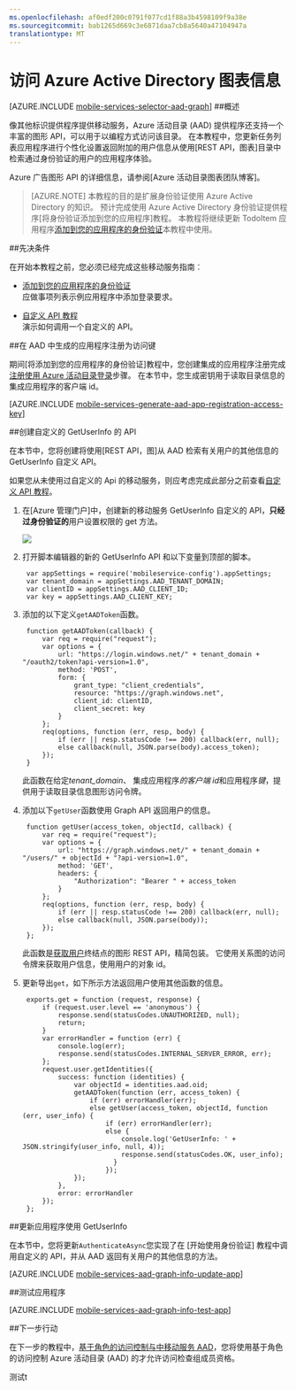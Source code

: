 ```yaml
---
ms.openlocfilehash: af0edf200c0791f077cd1f88a3b4598109f9a38e
ms.sourcegitcommit: bab1265d669c3e6871daa7cb8a5640a47104947a
translationtype: MT
---
```

<properties 
    pageTitle="访问 Azure Active Directory 图形信息 （Windows 应用商店） |Microsoft Azure" 
    description="了解如何访问 Windows 应用商店应用程序中使用图形 API 的 Azure Active Directory 信息。" 
    documentationCenter="windows" 
    authors="wesmc7777" 
    manager="dwrede" 
    editor="" 
    services="mobile-services"/>

<tags 
    ms.service="mobile-services" 
    ms.workload="mobile" 
    ms.tgt_pltfrm="multiple" 
    ms.devlang="dotnet" 
    ms.topic="article" 
    ms.date="06/18/2015" 
    ms.author="wesmc"/>

# 访问 Azure Active Directory 图表信息


[AZURE.INCLUDE [mobile-services-selector-aad-graph](../../includes/mobile-services-selector-aad-graph.md)]
##概述

像其他标识提供程序提供移动服务，Azure 活动目录 (AAD) 提供程序还支持一个丰富的图形 API，可以用于以编程方式访问该目录。 在本教程中，您更新任务列表应用程序进行个性化设置返回附加的用户信息从使用[REST API，图表]目录中检索通过身份验证的用户的应用程序体验。

Azure 广告图形 API 的详细信息，请参阅[Azure 活动目录图表团队博客]。 

>[AZURE.NOTE] 本教程的目的是扩展身份验证使用 Azure Active Directory 的知识。 预计完成使用 Azure Active Directory 身份验证提供程序[将身份验证添加到您的应用程序]教程。 本教程将继续更新 TodoItem 应用程序[添加到您的应用程序的身份验证]本教程中使用。



##先决条件 

在开始本教程之前，您必须已经完成这些移动服务指南︰

+ [添加到您的应用程序的身份验证]<br/>应做事项列表示例应用程序中添加登录要求。

+ [自定义 API 教程]<br/>演示如何调用一个自定义的 API。 



##在 AAD 中生成的应用程序注册为访问键


期间[将添加到您的应用程序的身份验证]教程中，您创建集成的应用程序注册完成[注册使用 Azure 活动目录登录]步骤。 在本节中，您生成密钥用于读取目录信息的集成应用程序的客户端 id。 

[AZURE.INCLUDE [mobile-services-generate-aad-app-registration-access-key](../../includes/mobile-services-generate-aad-app-registration-access-key.md)]



##创建自定义的 GetUserInfo 的 API

在本节中，您将创建将使用[REST API，图]从 AAD 检索有关用户的其他信息的 GetUserInfo 自定义 API。

如果您从未使用过自定义的 Api 的移动服务，则应考虑完成此部分之前查看[自定义 API 教程]。

1. 在[Azure 管理门户]中，创建新的移动服务 GetUserInfo 自定义的 API，**只经过身份验证的**用户设置权限的 get 方法。

    ![][0]

2. 打开脚本编辑器的新的 GetUserInfo API 和以下变量到顶部的脚本。

        var appSettings = require('mobileservice-config').appSettings;
        var tenant_domain = appSettings.AAD_TENANT_DOMAIN;
        var clientID = appSettings.AAD_CLIENT_ID;
        var key = appSettings.AAD_CLIENT_KEY;



3. 添加的以下定义`getAADToken`函数。

        function getAADToken(callback) {
            var req = require("request");
            var options = {
                url: "https://login.windows.net/" + tenant_domain + "/oauth2/token?api-version=1.0",
                method: 'POST',
                form: {
                    grant_type: "client_credentials",
                    resource: "https://graph.windows.net",
                    client_id: clientID,
                    client_secret: key
                }
            };
            req(options, function (err, resp, body) {
                if (err || resp.statusCode !== 200) callback(err, null);
                else callback(null, JSON.parse(body).access_token);
            });
        }

    此函数在给定*tenant_domain*、 集成应用程序*的客户端 id*和应用程序*键*，提供用于读取目录信息图形访问令牌。

4. 添加以下`getUser`函数使用 Graph API 返回用户的信息。

        function getUser(access_token, objectId, callback) {
            var req = require("request");
            var options = {
                url: "https://graph.windows.net/" + tenant_domain + "/users/" + objectId + "?api-version=1.0",
                method: 'GET',
                headers: {
                    "Authorization": "Bearer " + access_token
                }
            };
            req(options, function (err, resp, body) {
                if (err || resp.statusCode !== 200) callback(err, null);
                else callback(null, JSON.parse(body));
            });
        };

    此函数是[获取用户]终结点的图形 REST API，精简包装。 它使用关系图的访问令牌来获取用户信息，使用用户的对象 id。

5. 更新导出`get`，如下所示方法返回用户使用其他函数的信息。

        exports.get = function (request, response) {
            if (request.user.level == 'anonymous') {
                response.send(statusCodes.UNAUTHORIZED, null);
                return;
            }
            var errorHandler = function (err) {
                console.log(err);
                response.send(statusCodes.INTERNAL_SERVER_ERROR, err);
            };
            request.user.getIdentities({
                success: function (identities) {
                    var objectId = identities.aad.oid;
                    getAADToken(function (err, access_token) {
                        if (err) errorHandler(err);
                        else getUser(access_token, objectId, function (err, user_info) {
                            if (err) errorHandler(err);
                            else {
                                console.log('GetUserInfo: ' + JSON.stringify(user_info, null, 4));
                                response.send(statusCodes.OK, user_info);
                              }
                            });
                    });
                },
                error: errorHandler
            });
        };


##更新应用程序使用 GetUserInfo


在本节中，您将更新`AuthenticateAsync`您实现了在 [开始使用身份验证] 教程中调用自定义的 API，并从 AAD 返回有关用户的其他信息的方法。 

[AZURE.INCLUDE [mobile-services-aad-graph-info-update-app](../../includes/mobile-services-aad-graph-info-update-app.md)]


 


##测试应用程序

[AZURE.INCLUDE [mobile-services-aad-graph-info-test-app](../../includes/mobile-services-aad-graph-info-test-app.md)]




##下一步行动

在下一步的教程中，[基于角色的访问控制与中移动服务 AAD]，您将使用基于角色的访问控制 Azure 活动目录 (AAD) 的才允许访问检查组成员资格。 



<!-- Images -->
[0]: ./media/mobile-services-javascript-backend-windows-store-dotnet-aad-graph-info/create-getuserinfo.png


<!-- URLs. -->
[添加到您的应用程序的身份验证]: ../mobile-services-windows-store-dotnet-get-started-users.md
[如何在 Azure 的 Active Directory 中注册]: mobile-services-how-to-register-active-directory-authentication.md
[Azure 的管理门户]: https://manage.windowsazure.com/
[自定义 API 教程]: mobile-services-windows-store-dotnet-call-custom-api.md
[存储服务器脚本]: mobile-services-store-scripts-source-control.md
[注册使用 Azure 活动目录登录]: mobile-services-how-to-register-active-directory-authentication.md
[Graph API]: http://msdn.microsoft.com/library/azure/hh974478.aspx
[REST API，关系图]: http://msdn.microsoft.com/library/azure/hh974478.aspx
[获取用户]: http://msdn.microsoft.com/library/azure/dn151678.aspx
[基于角色的访问控制与中移动服务 AAD]: mobile-services-javascript-backend-windows-store-dotnet-aad-rbac.md
[Azure 的 Active Directory 图团队博客]: http://go.microsoft.com/fwlink/?LinkId=510536 
测试t
